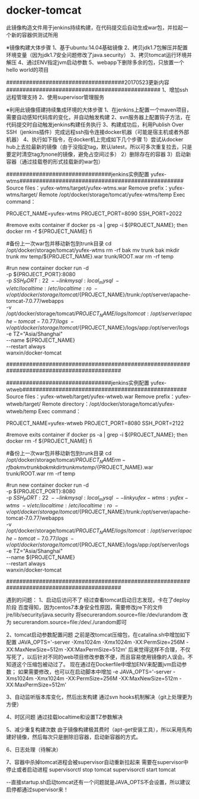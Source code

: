 # docker-tomcat
此镜像构造文件用于jenkins持续构建，在代码提交后自动生成war包，并拉起一个新的容器供测试所用

※镜像构建大体步骤
1、基于ubuntu:14.04基础镜像
2、拷贝jdk1.7包解压并配置环境变量（因为jdk1.7安全问题修改了java.security）
3、拷贝tomcat运行环境并解压
4、通过ENV指定jvm启动参数
5、webapp下删除多余的包，只放置一个hello world的项目

####################################20170523更新内容###############################################
1、增加ssh远程管理支持
2、使用supervisor管理服务


※利用此镜像搭建持续集成环境的大体步骤
1、在jenkins上配置一个maven项目，需要自动感知代码库的变化，并自动触发构建
2、svn服务器上配置钩子方法，在代码提交时自动触发jenkins构建任务执行
3、构建成功后，利用Publish Over SSH（jenkins插件）完成远程ssh指令连接docker机器（可能是宿主机或者外部机器）
4、执行如下指令，在docker机上完成如下几个步骤
	1）尝试从docker hub上去拉最新的镜像（由于没指定tag，默认latest，所以可多次重复拉去，只是要定时清空tag为none的镜像，避免占空间过多）
	2）删除存在的容器
	3）启动新容器（通过挂载卷的形式挂载新的war包）

################################jenkins实例配置 yufex-wtms##################################################
Source files：yufex-wtms/target/yufex-wtms.war
Remove prefix：yufex-wtms/target/
Remote /opt/docker/storage/tomcat/yufex-wtms/temp
Exec command：

PROJECT_NAME=yufex-wtms
PROJECT_PORT=8090
SSH_PORT=2022

#remove exits container
if docker ps -a | grep -i ${PROJECT_NAME}; then
	docker rm -f ${PROJECT_NAME}
fi

#备份上一次war包并移动新包到trunk目录
cd /opt/docker/storage/tomcat/yufex-wtms
rm -rf bak
mv trunk bak
mkdir trunk
mv temp/${PROJECT_NAME}.war trunk/ROOT.war
rm -rf temp

#run new container
docker run -d \
-p ${PROJECT_PORT}:8080 \
-p ${SSH_PORT}:22 \
--link mysql:local_mysql \
-v /etc/localtime:/etc/localtime:ro \
-v /opt/docker/storage/tomcat/${PROJECT_NAME}/trunk:/opt/server/apache-tomcat-7.0.77/webapps \
-v /opt/docker/storage/tomcat/${PROJECT_NAME}/logs/tomcat:/opt/server/apache-tomcat-7.0.77/logs \
-v /opt/docker/storage/tomcat/${PROJECT_NAME}/logs/app:/opt/server/logs \
-e TZ="Asia/Shanghai" \
--name ${PROJECT_NAME} \
--restart always \
wanxin/docker-tomcat

###########################################################################################

################################jenkins实例配置 yufex-wtweb##################################################
Source files：yufex-wtweb/target/yufex-wtweb.war
Remove prefix：yufex-wtweb/target/
Remote directory：/opt/docker/storage/tomcat/yufex-wtweb/temp
Exec command：

PROJECT_NAME=yufex-wtweb
PROJECT_PORT=8080
SSH_PORT=2122

#remove exits container
if docker ps -a | grep -i ${PROJECT_NAME}; then
	docker rm -f ${PROJECT_NAME}
fi

#备份上一次war包并移动新包到trunk目录
cd /opt/docker/storage/tomcat/${PROJECT_NAME}
rm -rf bak
mv trunk bak
mkdir trunk
mv temp/${PROJECT_NAME}.war trunk/ROOT.war
rm -rf temp

#run new container
docker run -d \
-p ${PROJECT_PORT}:8080 \
-p ${SSH_PORT}:22 \
--link mysql:local_mysql \
--link yufex-wtms:yufex-wtms \
-v /etc/localtime:/etc/localtime:ro \
-v /opt/docker/storage/tomcat/${PROJECT_NAME}/trunk:/opt/server/apache-tomcat-7.0.77/webapps \
-v /opt/docker/storage/tomcat/${PROJECT_NAME}/logs/tomcat:/opt/server/apache-tomcat-7.0.77/logs \
-v /opt/docker/storage/tomcat/${PROJECT_NAME}/logs/app:/opt/server/logs \
-e TZ="Asia/Shanghai" \
--name ${PROJECT_NAME} \
--restart always \
wanxin/docker-tomcat

###########################################################################################

遇到的问题：
1、启动后访问不了
经过查看tomcat启动日志发现，卡在了deploy阶段
百度得知，因为centos7本身安全性原因，需要修改jre下的文件jre/lib/security/java.security
将securerandom.source=file:/dev/urandom 改为 securerandom.source=file:/dev/./urandom即可

2、tomcat启动参数配置问题
之前是改tomcat压缩包，在catalina.sh中增加如下配置
JAVA_OPTS='-server -Xms1024m -Xmx1024m -XX:PermSize=256M -XX:MaxNewSize=512m -XX:MaxPermSize=512m'
后来觉得这样不合理，不仅写死了，以后针对不同的web项目修改参数不便，而且容易使用镜像的人误会。不知道这个压缩包被动过了。
现在通过在Dockerfile中增加ENV来配置jvm启动参数；
如果需要修改，也可以在启动脚本中增加
-e JAVA_OPTS='-server -Xms1024m -Xmx1024m -XX:PermSize=256M -XX:MaxNewSize=512m -XX:MaxPermSize=512m'


3、自动监听版本库变化，然后出发构建
通过svn hooks机制解决（git上处理更为方便）

4、时区问题
通过挂载localtime和设置TZ参数解决

5、减少重复构建次数
由于镜像构建极其费时（apt-get安装工具），所以采用先构建好镜像，然后每次只是删除旧容器，启动新容器的方式。

6、日志处理（待解决）

7、容器中杀掉tomcat进程会被supervisor自动重新拉起来
需要在supervisor中停止或者启动进程
supervisorctl stop tomcat
supervisorctl start tomcat

--直接startup.sh启动tomcat还有一个问题就是JAVA_OPTS不会设置，所以建议启停都通过supervisor来！